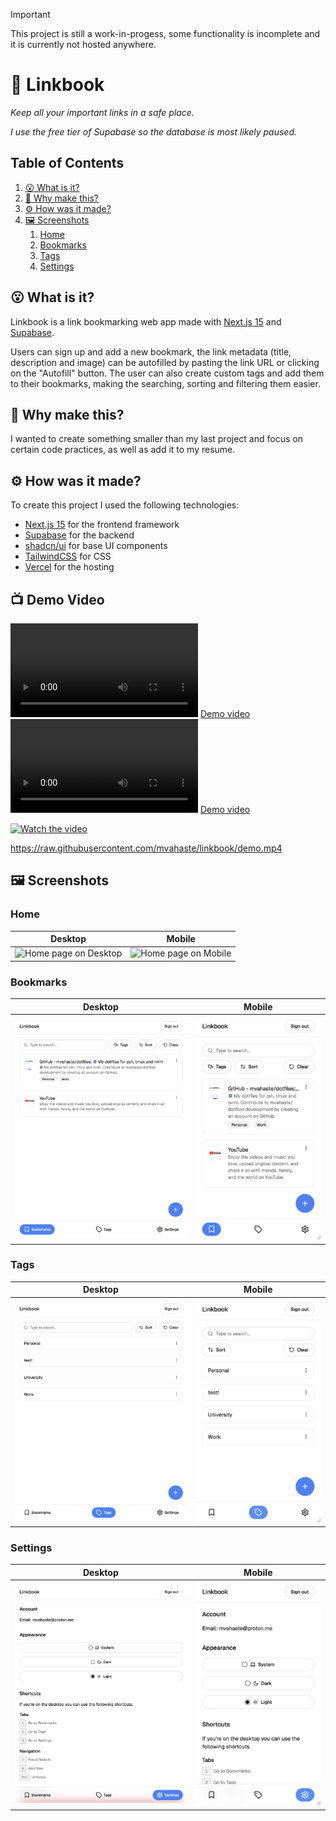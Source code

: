 > [!IMPORTANT]  
> This project is still a work-in-progess, some functionality is incomplete and it is currently not hosted anywhere.

# 🔖 Linkbook

_Keep all your important links in a safe place._

_I use the free tier of Supabase so the database is most likely paused._

## Table of Contents

1. [😮 What is it?](#😮-what-is-it?)
2. [🤔 Why make this?](#🤔-why-make-this?)
3. [⚙️ How was it made?](#⚙️-how-was-it-made?)
4. [🖼️ Screenshots](#🖼️-screenshots)
   1. [Home](#home)
   2. [Bookmarks](#bookmarks)
   3. [Tags](#tags)
   4. [Settings](#settings)

## 😮 What is it?

Linkbook is a link bookmarking web app made with [Next.js 15](https://nextjs.org/) and [Supabase](https://supabase.com/).

Users can sign up and add a new bookmark, the link metadata (title, description and image) can be autofilled by pasting the link URL or clicking on the "Autofill" button. The user can also create custom tags and add them to their bookmarks, making the searching, sorting and filtering them easier.

## 🤔 Why make this?

I wanted to create something smaller than my last project and focus on certain code practices, as well as add it to my resume.

## ⚙️ How was it made?

To create this project I used the following technologies:

- [Next.js 15](https://nextjs.org/) for the frontend framework
- [Supabase](https://supabase.com/) for the backend
- [shadcn/ui](https://ui.shadcn.com/) for base UI components
- [TailwindCSS](https://tailwindcss.com/) for CSS
- [Vercel](https://vercel.com/) for the hosting

## 📺 Demo Video

![Demo video](demo.mov)
[Demo video](demo.mov)
![Demo video](demo.mp4)
[Demo video](demo.mp4)

[![Watch the video](https://raw.githubusercontent.com/username/repository/branch/path/to/thumbnail.jpg)](https://raw.githubusercontent.com/mvahaste/linkbook/demo.mp4)

https://raw.githubusercontent.com/mvahaste/linkbook/demo.mp4

## 🖼️ Screenshots

### Home

| Desktop                                               | Mobile                                              |
| ----------------------------------------------------- | --------------------------------------------------- |
| ![Home page on Desktop](screenshots/desktop-home.png) | ![Home page on Mobile](screenshots/mobile-home.png) |

### Bookmarks

| Desktop                                                         | Mobile                                                        |
| --------------------------------------------------------------- | ------------------------------------------------------------- |
| ![Bookmarks page on Desktop](screenshots/desktop-bookmarks.png) | ![Bookmarks page on Mobile](screenshots/mobile-bookmarks.png) |

### Tags

| Desktop                                               | Mobile                                              |
| ----------------------------------------------------- | --------------------------------------------------- |
| ![Tags page on Desktop](screenshots/desktop-tags.png) | ![Tags page on Mobile](screenshots/mobile-tags.png) |

### Settings

| Desktop                                                       | Mobile                                                      |
| ------------------------------------------------------------- | ----------------------------------------------------------- |
| ![Settings page on Desktop](screenshots/desktop-settings.png) | ![Settings page on Mobile](screenshots/mobile-settings.png) |
